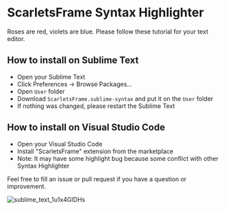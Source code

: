 # ScarletsFrame Syntax Highlighter
Roses are red, violets are blue. Please follow these tutorial for your text editor.

## How to install on Sublime Text
 - Open your Sublime Text
 - Click Preferences -> Browse Packages...
 - Open `User` folder
 - Download `ScarletsFrame.sublime-syntax` and put it on the `User` folder
 - If nothing was changed, please restart the Sublime Text

## How to install on Visual Studio Code
 - Open your Visual Studio Code
 - Install "ScarletsFrame" extension from the marketplace
 - Note: It may have some highlight bug because some conflict with other Syntax Highlighter

Feel free to fill an issue or pull request if you have a question or improvement.

![sublime_text_1u1x4GIDHs](https://user-images.githubusercontent.com/11073373/100576510-e1758200-3310-11eb-87ea-27f5beddfa21.png)
